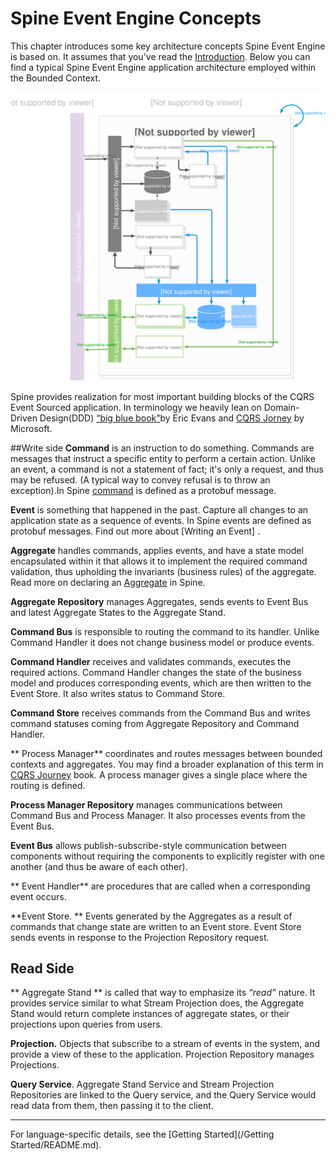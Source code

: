 # Spine Event Engine Concepts

This chapter introduces some key architecture concepts Spine Event Engine is based on. It assumes that you've read the [Introduction](README.md). 
Below you can find a typical Spine Event Engine application architecture employed within the Bounded Context.

![Spine Event Engine Diagram](Diagram-SpineEventEngine.svg)


Spine provides realization for most important building blocks of the CQRS Event Sourced application. In terminology we heavily lean on Domain-Driven Design(DDD) [“big blue book”](http://www.amazon.com/Domain-Driven-Design-Tackling-Complexity-Software/dp/0321125215)by Eric Evans and [CQRS Jorney](https://msdn.microsoft.com/en-us/library/jj554200.aspx) by Microsoft.  


##Write side
**Command** is an instruction to do something. Commands are messages that instruct a specific entity to perform a certain action. Unlike an event, a command is not a statement of fact; it's only a request, and thus may be refused. (A typical way to convey refusal is to throw an exception).In Spine [command](/java) is defined as a protobuf message. 

**Event** is something that happened in the past.
Capture all changes to an application state as a sequence of events. In Spine events are defined as protobuf messages. Find out more about [Writing an Event] .

**Aggregate** handles commands, applies events, and have a state model encapsulated within it that allows it to implement the required command validation, thus upholding the invariants (business rules) of the aggregate.
Read more on declaring an [Aggregate](/java/aggregate.md) in Spine.

**Aggregate Repository** manages Aggregates, sends events to Event Bus and latest Aggregate States to the Aggregate Stand.

**Command Bus** is responsible to routing the command to its handler. Unlike Command Handler it does not change business model or produce events.

**Command Handler** receives and validates commands, executes the required actions. 
Command Handler changes the state of the business model and produces corresponding events, which are then written to the Event Store. It also writes status to Command Store.

**Command Store** receives commands from the Command Bus and writes command statuses coming from Aggregate Repository and Command Handler.

** Process Manager** coordinates and routes messages between bounded contexts and aggregates. You may find a broader explanation of this term  in [CQRS Journey](https://msdn.microsoft.com/en-us/library/jj591569.aspx) book. A process manager gives a single place where the routing is defined.

**Process Manager Repository** manages communications between Command Bus and Process Manager. It also processes events from the Event Bus.


**Event Bus** allows publish-subscribe-style communication between components without requiring the components to explicitly register with one another (and thus be aware of each other).

** Event Handler** are procedures that are called when a corresponding event occurs.

  **Event Store. ** Events generated by the Aggregates as a result of commands that change state are written to an Event store. Event Store sends events in response to the Projection Repository request.
  
  ## Read Side
  ** Aggregate Stand ** is called that way to emphasize its _“read”_ nature. It provides service similar to what Stream Projection does, the Aggregate Stand would return complete instances of aggregate states, or their projections upon queries from users.

**Projection.** Objects that subscribe to a stream of events in the system, and provide a view of these to the application. Projection Repository manages Projections.

**Query Service**. Aggregate Stand Service and Stream Projection Repositories are linked to the Query service, and the Query Service would read data from them, then passing it to the client.

___ 

For language-specific details, see the [Getting Started](/Getting Started/README.md).